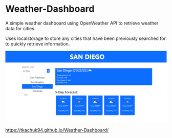 # Weather-Dashboard

A simple weather dashboard using OpenWeather API to retrieve weather data for cities.

Uses localstorage to store any cities that have been previously searched for to quickly retrieve information.

![Image of website](https://github.com/Tkachuk94/Weather-Dashboard/blob/main/assets/images/WeatherImage.png)

https://tkachuk94.github.io/Weather-Dashboard/
